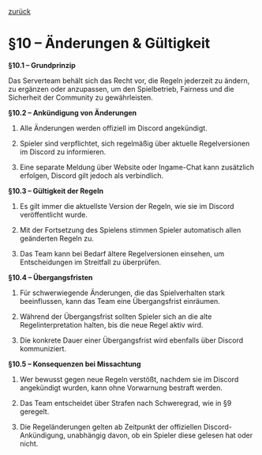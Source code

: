 [zurück](../Regeln-Link.md)

# §10 – Änderungen & Gültigkeit
**§10.1 – Grundprinzip**

Das Serverteam behält sich das Recht vor, die Regeln jederzeit zu ändern, zu ergänzen oder anzupassen, um den Spielbetrieb, Fairness und die Sicherheit der Community zu gewährleisten.

**§10.2 – Ankündigung von Änderungen**

1. Alle Änderungen werden offiziell im Discord angekündigt.

2. Spieler sind verpflichtet, sich regelmäßig über aktuelle Regelversionen im Discord zu informieren.

3. Eine separate Meldung über Website oder Ingame-Chat kann zusätzlich erfolgen, Discord gilt jedoch als verbindlich.

**§10.3 – Gültigkeit der Regeln**

1. Es gilt immer die aktuellste Version der Regeln, wie sie im Discord veröffentlicht wurde.

2. Mit der Fortsetzung des Spielens stimmen Spieler automatisch allen geänderten Regeln zu.

3. Das Team kann bei Bedarf ältere Regelversionen einsehen, um Entscheidungen im Streitfall zu überprüfen.

**§10.4 – Übergangsfristen**

1. Für schwerwiegende Änderungen, die das Spielverhalten stark beeinflussen, kann das Team eine Übergangsfrist einräumen.

2. Während der Übergangsfrist sollten Spieler sich an die alte Regelinterpretation halten, bis die neue Regel aktiv wird.

3. Die konkrete Dauer einer Übergangsfrist wird ebenfalls über Discord kommuniziert.

**§10.5 – Konsequenzen bei Missachtung**

1. Wer bewusst gegen neue Regeln verstößt, nachdem sie im Discord angekündigt wurden, kann ohne Vorwarnung bestraft werden.

2. Das Team entscheidet über Strafen nach Schweregrad, wie in §9 geregelt.

3. Die Regeländerungen gelten ab Zeitpunkt der offiziellen Discord-Ankündigung, unabhängig davon, ob ein Spieler diese gelesen hat oder nicht.
